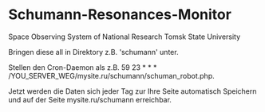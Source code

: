 # Schumann-Resonances-Monitor

Space Observing System of National Research Tomsk State University

Bringen diese all in Direktory z.B. 'schumann' unter.

Stellen den Cron-Daemon als z.B. 59 23 * * * /YOU_SERVER_WEG/mysite.ru/schumann/schuman_robot.php.

Jetzt werden die Daten sich jeder Tag zur Ihre Seite automatisch Speichern und auf der Seite mysite.ru/schumann erreichbar.
